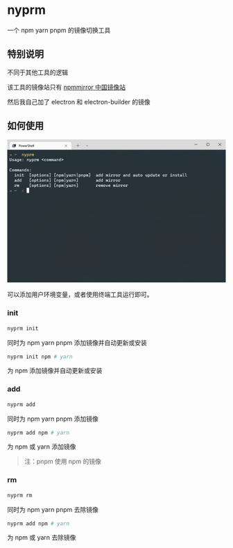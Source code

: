 # nyprm

一个 npm yarn pnpm 的镜像切换工具

## 特别说明

不同于其他工具的逻辑

该工具的镜像站只有 [npmmirror 中国镜像站](https://npmmirror.com/)

然后我自己加了 electron 和 electron-builder 的镜像

## 如何使用

![image-20220508191524225](nyprm.png)

可以添加用户环境变量，或者使用终端工具运行即可。

### init

```bash
nyprm init
```

同时为 npm yarn pnpm 添加镜像并自动更新或安装

```bash
nyprm init npm # yarn
```

为 npm 添加镜像并自动更新或安装

### add

```bash
nyprm add
```

同时为 npm yarn pnpm 添加镜像

```bash
nyprm add npm # yarn
```

为 npm 或 yarn 添加镜像

> 注：pnpm 使用 npm 的镜像

### rm

```bash
nyprm rm
```

同时为 npm yarn pnpm 去除镜像

```bash
nyprm add npm # yarn
```

为 npm 或 yarn 去除镜像
